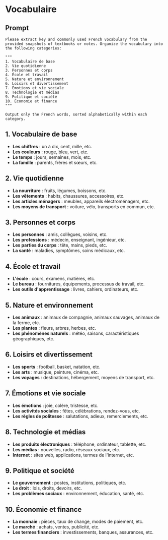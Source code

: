 # Vocabulaire

## Prompt

```
Please extract key and commonly used French vocabulary from the provided snapshots of textbooks or notes. Organize the vocabulary into the following categories:

"""
1. Vocabulaire de base
2. Vie quotidienne
3. Personnes et corps
4. École et travail
5. Nature et environnement
6. Loisirs et divertissement
7. Émotions et vie sociale
8. Technologie et médias
9. Politique et société
10. Économie et finance
"""

Output only the French words, sorted alphabetically within each category.
```

## 1. Vocabulaire de base

- **Les chiffres** : un à dix, cent, mille, etc.
- **Les couleurs** : rouge, bleu, vert, etc.
- **Le temps** : jours, semaines, mois, etc.
- **La famille** : parents, frères et sœurs, etc.

## 2. Vie quotidienne

- **La nourriture** : fruits, légumes, boissons, etc.
- **Les vêtements** : habits, chaussures, accessoires, etc.
- **Les articles ménagers** : meubles, appareils électroménagers, etc.
- **Les moyens de transport** : voiture, vélo, transports en commun, etc.

## 3. Personnes et corps

- **Les personnes** : amis, collègues, voisins, etc.
- **Les professions** : médecin, enseignant, ingénieur, etc.
- **Les parties du corps** : tête, mains, pieds, etc.
- **La santé** : maladies, symptômes, soins médicaux, etc.

## 4. École et travail

- **L'école** : cours, examens, matières, etc.
- **Le bureau** : fournitures, équipements, processus de travail, etc.
- **Les outils d'apprentissage** : livres, cahiers, ordinateurs, etc.

## 5. Nature et environnement

- **Les animaux** : animaux de compagnie, animaux sauvages, animaux de la ferme, etc.
- **Les plantes** : fleurs, arbres, herbes, etc.
- **Les phénomènes naturels** : météo, saisons, caractéristiques géographiques, etc.

## 6. Loisirs et divertissement

- **Les sports** : football, basket, natation, etc.
- **Les arts** : musique, peinture, cinéma, etc.
- **Les voyages** : destinations, hébergement, moyens de transport, etc.

## 7. Émotions et vie sociale

- **Les émotions** : joie, colère, tristesse, etc.
- **Les activités sociales** : fêtes, célébrations, rendez-vous, etc.
- **Les règles de politesse** : salutations, adieux, remerciements, etc.

## 8. Technologie et médias

- **Les produits électroniques** : téléphone, ordinateur, tablette, etc.
- **Les médias** : nouvelles, radio, réseaux sociaux, etc.
- **Internet** : sites web, applications, termes de l'internet, etc.

## 9. Politique et société

- **Le gouvernement** : postes, institutions, politiques, etc.
- **Le droit** : lois, droits, devoirs, etc.
- **Les problèmes sociaux** : environnement, éducation, santé, etc.

## 10. Économie et finance

- **La monnaie** : pièces, taux de change, modes de paiement, etc.
- **Le marché** : achats, ventes, publicité, etc.
- **Les termes financiers** : investissements, banques, assurances, etc.
